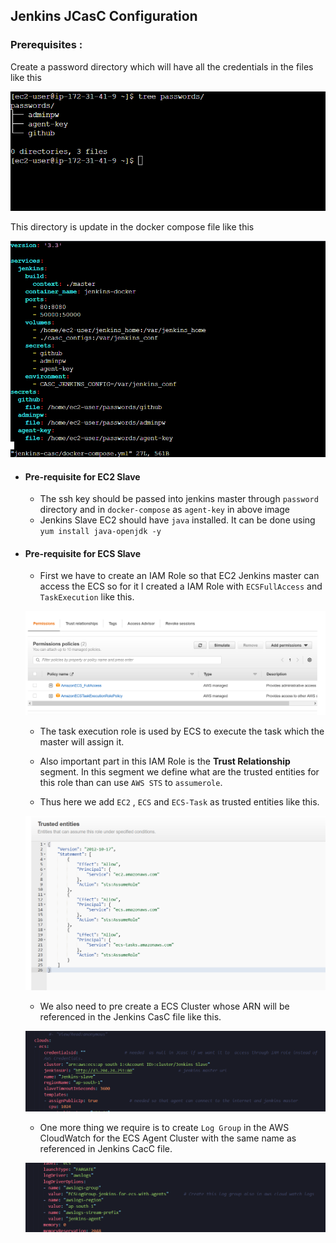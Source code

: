 ## Jenkins JCasC Configuration

### Prerequisites :

Create a password directory which will have all the credentials in the files like this

![Password Tree](./images/passwd-tree.png)

This directory is update in the docker compose file like this

![Docker Compose](./images/docker-compose.png)

- #### Pre-requisite for EC2 Slave
    - The ssh key should be passed into jenkins master through `password` directory and in `docker-compose` as `agent-key` in above image
    - Jenkins Slave EC2 should have `java` installed. It can be done using `yum install java-openjdk -y`

- #### Pre-requisite for ECS Slave 
    - First we have to create an IAM Role so that EC2 Jenkins master can access the ECS so for it I created a IAM Role with `ECSFullAccess` and `TaskExecution` like this.

    ![IAM Role](./images/IAM-Role.png)

    - The task execution role is used by ECS to execute the task which the master will assign it.

    - Also important part in this IAM Role is the **Trust Relationship** segment. In this segment we define what are the trusted entities for this role than can use `AWS STS` to `assumerole`. 

    - Thus here we add `EC2` , `ECS` and `ECS-Task` as trusted entities like this.

    ![Trusted Entities](./images/trusted-entities.png)

    - We also need to pre create a ECS Cluster whose ARN will be referenced in the Jenkins CasC file like this. 

    ![Jcasc](./images/jcasc.png)

    - One more thing we require is to create `Log Group` in the AWS CloudWatch for the ECS Agent Cluster with the same name as referenced in Jenkins CacC file.

    ![Logs-Group](./images/logs-group.png)


